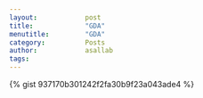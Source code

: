 ```yaml
---
layout:            post
title:             "GDA"
menutitle:         "GDA"
category:          Posts
author:            asallab
tags:              
---
```

<!--script src="https://gist.github.com/ahmadelsallab/937170b301242f2fa30b9f23a043ade4.js"></script-->
{% gist 937170b301242f2fa30b9f23a043ade4 %}

